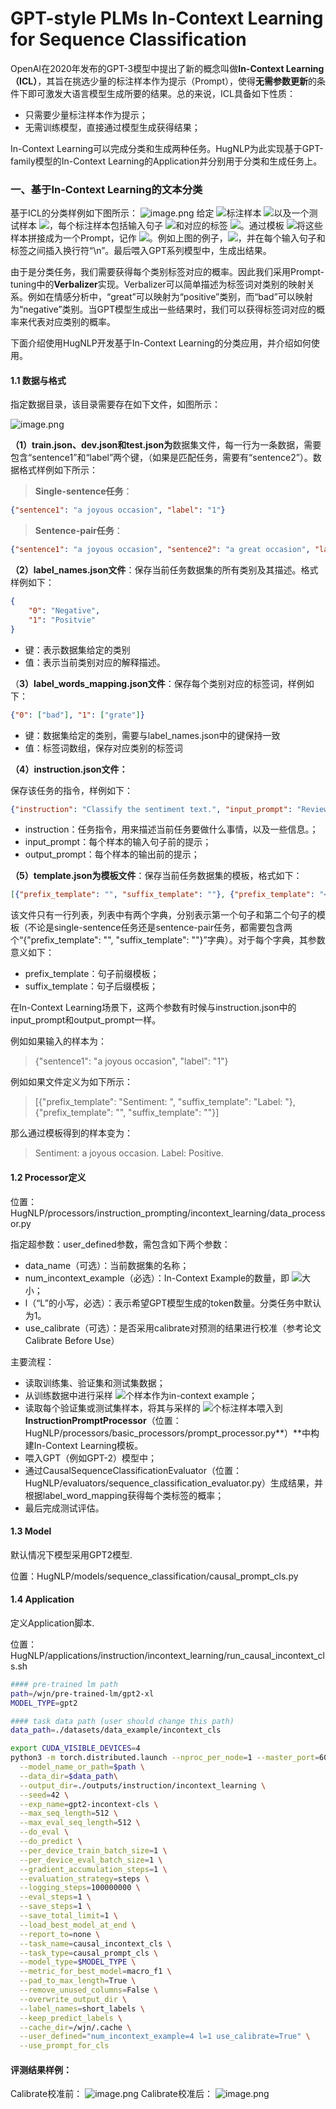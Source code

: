 # GPT-style PLMs In-Context Learning for Sequence Classification

OpenAI在2020年发布的GPT-3模型中提出了新的概念叫做**In-Context Learning（ICL）**，其旨在挑选少量的标注样本作为提示（Prompt），使得**无需参数更新**的条件下即可激发大语言模型生成所要的结果。总的来说，ICL具备如下性质：

- 只需要少量标注样本作为提示；
- 无需训练模型，直接通过模型生成获得结果；

In-Context Learning可以完成分类和生成两种任务。HugNLP为此实现基于GPT-family模型的In-Context Learning的Application并分别用于分类和生成任务上。
### 一、基于In-Context Learning的文本分类
基于ICL的分类样例如下图所示：
![image.png](https://cdn.nlark.com/yuque/0/2023/png/12897066/1679374196765-09b03064-b86f-4fae-b6d2-b32bdca040c6.png#averageHue=%23e9e9dd&clientId=ud0fe072c-aa38-4&from=paste&height=242&id=u91f78124&name=image.png&originHeight=484&originWidth=830&originalType=binary&ratio=2&rotation=0&showTitle=false&size=76646&status=done&style=none&taskId=u25036381-f558-4c0b-91cd-c8107108353&title=&width=200)
给定 ![](https://cdn.nlark.com/yuque/__latex/38a3f4d664b7a723d138f9d57be0c783.svg#card=math&code=K&id=EKT0s)标注样本 ![](https://cdn.nlark.com/yuque/__latex/df8fa530a7196ab165036f54dd317f63.svg#card=math&code=D%3D%5C%7B%28x_i%2C%20y_i%29%5C%7D_%7Bi%3D1%7D%5E%7BK%7D&id=Fm5fm)以及一个测试样本 ![](https://cdn.nlark.com/yuque/__latex/d7f979a0a0f5a1deb60b13362c949b25.svg#card=math&code=x_%7Btest%7D&id=PrVHC)，每个标注样本包括输入句子 ![](https://cdn.nlark.com/yuque/__latex/5b13ed0ae41bee9defcf75f2efc5f060.svg#card=math&code=x_i&id=Awqpt)和对应的标签 ![](https://cdn.nlark.com/yuque/__latex/54507b6bac465d8afb0e218ccbf31b59.svg#card=math&code=y_i&id=SIP3t)。通过模板 ![](https://cdn.nlark.com/yuque/__latex/1791aa6c99997a73d9d692e66740833f.svg#card=math&code=%5Cmathcal%7BP%7D&id=hFYXp)将这些样本拼接成为一个Prompt，记作 ![](https://cdn.nlark.com/yuque/__latex/484b0280c437502b8a28f9c5825fff30.svg#card=math&code=P%3D%5Cmathcal%7BP%7D%28D%2C%20x_%7Btest%7D%29&id=CVo1c)。例如上图的例子，![](https://cdn.nlark.com/yuque/__latex/18b05f762019872416742ce99455948a.svg#card=math&code=K%3D3&id=Rqgkm)，并在每个输入句子和标签之间插入换行符“\n”。最后喂入GPT系列模型中，生成出结果。

由于是分类任务，我们需要获得每个类别标签对应的概率。因此我们采用Prompt-tuning中的**Verbalizer**实现。Verbalizer可以简单描述为标签词对类别的映射关系。例如在情感分析中，“great”可以映射为“positive”类别，而“bad”可以映射为“negative”类别。当GPT模型生成出一些结果时，我们可以获得标签词对应的概率来代表对应类别的概率。

下面介绍使用HugNLP开发基于In-Context Learning的分类应用，并介绍如何使用。

#### 1.1 数据与格式
指定数据目录，该目录需要存在如下文件，如图所示：

![image.png](https://cdn.nlark.com/yuque/0/2023/png/12897066/1679375443888-4da35763-517d-4315-9df9-2709f310a9ab.png#averageHue=%23262627&clientId=u58c3411b-1d62-4&from=paste&height=155&id=u11214516&name=image.png&originHeight=310&originWidth=374&originalType=binary&ratio=2&rotation=0&showTitle=false&size=32233&status=done&style=none&taskId=udcb08971-8a45-4288-bb95-7e54757e93e&title=&width=187)

**（1）train.json、dev.json和test.json为**数据集文件，每一行为一条数据，需要包含“sentence1”和“label”两个键，（如果是匹配任务，需要有“sentence2”）。数据格式样例如下所示：
> **Single-sentence任务**：

```json
{"sentence1": "a joyous occasion", "label": "1"}
```
> **Sentence-pair任务**：

```json
{"sentence1": "a joyous occasion", "sentence2": "a great occasion", "label": "1"}
```
**（2）label_names.json文件**：保存当前任务数据集的所有类别及其描述。格式样例如下：
```json
{
    "0": "Negative",
    "1": "Positvie"
}
```

- 键：表示数据集给定的类别
- 值：表示当前类别对应的解释描述。

（**3）label_words_mapping.json文件**：保存每个类别对应的标签词，样例如下：
```json
{"0": ["bad"], "1": ["grate"]}
```

- 键：数据集给定的类别，需要与label_names.json中的键保持一致
- 值：标签词数组，保存对应类别的标签词

**（4）instruction.json文件：**

保存该任务的指令，样例如下：
```json
{"instruction": "Classify the sentiment text.", "input_prompt": "Review: ", "output_prompt": "Sentiment: "}
```

- instruction：任务指令，用来描述当前任务要做什么事情，以及一些信息。；
- input_prompt：每个样本的输入句子前的提示；
- output_prompt：每个样本的输出前的提示；

**（5）template.json为模板文件**：保存当前任务数据集的模板，格式如下：
```json
[{"prefix_template": "", "suffix_template": ""}, {"prefix_template": "<mask> <mask>", "suffix_template": ""}]
```
该文件只有一行列表，列表中有两个字典，分别表示第一个句子和第二个句子的模板（不论是single-sentence任务还是sentence-pair任务，都需要包含两个“{"prefix_template": "", "suffix_template": ""}”字典）。对于每个字典，其参数意义如下：

- prefix_template：句子前缀模板；
- suffix_template：句子后缀模板；

在In-Context Learning场景下，这两个参数有时候与instruction.json中的input_prompt和output_prompt一样。

例如如果输入的样本为：
> {"sentence1": "a joyous occasion", "label": "1"}

例如如果文件定义为如下所示：
> [{"prefix_template": "Sentiment: ", "suffix_template": "Label: "}, {"prefix_template": "", "suffix_template": ""}]

那么通过模板得到的样本变为：
> Sentiment: a joyous occasion. Label: Positive.

#### 1.2 Processor定义
位置：HugNLP/processors/instruction_prompting/incontext_learning/data_processor.py

指定超参数：user_defined参数，需包含如下两个参数：

- data_name（可选）：当前数据集的名称；
- num_incontext_example（必选）：In-Context Example的数量，即 ![](https://cdn.nlark.com/yuque/__latex/38a3f4d664b7a723d138f9d57be0c783.svg#card=math&code=K&id=EdtKi)大小；
- l（“L”的小写，必选）：表示希望GPT模型生成的token数量。分类任务中默认为1。
- use_calibrate（可选）：是否采用calibrate对预测的结果进行校准（参考论文Calibrate Before Use）

主要流程：

- 读取训练集、验证集和测试集数据；
- 从训练数据中进行采样 ![](https://cdn.nlark.com/yuque/__latex/38a3f4d664b7a723d138f9d57be0c783.svg#card=math&code=K&id=gdJXw)个样本作为in-context example；
- 读取每个验证集或测试集样本，将其与采样的 ![](https://cdn.nlark.com/yuque/__latex/38a3f4d664b7a723d138f9d57be0c783.svg#card=math&code=K&id=PDelR)个标注样本喂入到**InstructionPromptProcessor**（位置：HugNLP/processors/basic_processors/prompt_processor.py**）**中构建In-Context Learning模板。
- 喂入GPT（例如GPT-2）模型中；
- 通过CausalSequenceClassificationEvaluator（位置：HugNLP/evaluators/sequence_classification_evaluator.py）生成结果，并根据label_word_mapping获得每个类标签的概率；
- 最后完成测试评估。

#### 1.3 Model
默认情况下模型采用GPT2模型.

位置：HugNLP/models/sequence_classification/causal_prompt_cls.py

#### 1.4 Application
定义Application脚本.

位置：HugNLP/applications/instruction/incontext_learning/run_causal_incontext_cls.sh

```bash
#### pre-trained lm path
path=/wjn/pre-trained-lm/gpt2-xl
MODEL_TYPE=gpt2

#### task data path (user should change this path)
data_path=./datasets/data_example/incontext_cls

export CUDA_VISIBLE_DEVICES=4
python3 -m torch.distributed.launch --nproc_per_node=1 --master_port=6020 hugnlp_runner.py \
  --model_name_or_path=$path \
  --data_dir=$data_path\
  --output_dir=./outputs/instruction/incontext_learning \
  --seed=42 \
  --exp_name=gpt2-incontext-cls \
  --max_seq_length=512 \
  --max_eval_seq_length=512 \
  --do_eval \
  --do_predict \
  --per_device_train_batch_size=1 \
  --per_device_eval_batch_size=1 \
  --gradient_accumulation_steps=1 \
  --evaluation_strategy=steps \
  --logging_steps=100000000 \
  --eval_steps=1 \
  --save_steps=1 \
  --save_total_limit=1 \
  --load_best_model_at_end \
  --report_to=none \
  --task_name=causal_incontext_cls \
  --task_type=causal_prompt_cls \
  --model_type=$MODEL_TYPE \
  --metric_for_best_model=macro_f1 \
  --pad_to_max_length=True \
  --remove_unused_columns=False \
  --overwrite_output_dir \
  --label_names=short_labels \
  --keep_predict_labels \
  --cache_dir=/wjn/.cache \
  --user_defined="num_incontext_example=4 l=1 use_calibrate=True" \
  --use_prompt_for_cls
```
#### 评测结果样例：

Calibrate校准前：
![image.png](https://cdn.nlark.com/yuque/0/2023/png/12897066/1680098810923-11ae52eb-177b-4027-80b8-1aab195df22b.png#averageHue=%23202020&clientId=uc34f5563-049c-4&from=paste&height=229&id=uff2f0610&name=image.png&originHeight=458&originWidth=1216&originalType=binary&ratio=2&rotation=0&showTitle=false&size=94949&status=done&style=none&taskId=uc43b414b-502a-42a0-a872-ddafe8f7061&title=&width=608)
Calibrate校准后：
![image.png](https://cdn.nlark.com/yuque/0/2023/png/12897066/1680098496003-5166f392-f1d4-4a7e-b758-e73fd7cd210e.png#averageHue=%231d1d1d&clientId=uc34f5563-049c-4&from=paste&height=290&id=ua390d931&name=image.png&originHeight=580&originWidth=1214&originalType=binary&ratio=2&rotation=0&showTitle=false&size=123915&status=done&style=none&taskId=u314848c6-68b6-40d0-b8d9-6f4433328cc&title=&width=607)
